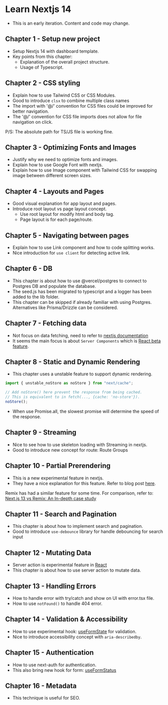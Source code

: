 # Learn Nextjs 14

- This is an early iteration. Content and code may change.

## Chapter 1 - Setup new project

- Setup Nextjs 14 with dashboard template.
- Key points from this chapter:
  - Explanation of the overall project structure.
  - Usage of Typescript.

## Chapter 2 - CSS styling

- Explain how to use Tailwind CSS or CSS Modules.
- Good to introduce `clsx` to combine multiple class names
- The import with '@/' convention for CSS files could be improved for better navigation.
- The '@/' convention for CSS file imports does not allow for file navigation on click.

P/S: The absolute path for TS/JS file is working fine.

## Chapter 3 - Optimizing Fonts and Images

- Justify why we need to optimize fonts and images.
- Explain how to use Google Font with nextjs.
- Explain how to use Image component with Tailwind CSS for swapping image between different screen sizes.

## Chapter 4 - Layouts and Pages

- Good visual explanation for app layout and pages.
- Introduce root layout vs page layout concept.
  - Use root layout for modify html and body tag.
  - Page layout is for each page/route.

## Chapter 5 - Navigating between pages

- Explain how to use Link component and how to code splitting works.
- Nice introduction for `use client` for detecting active link.

## Chapter 6 - DB

- This chapter is about how to use @vercel/postgres to connect to Postgres DB and populate the database.
- The seed.js has been migrated to typescript and a logger has been added to the lib folder.
- This chapter can be skipped if already familiar with using Postgres. Alternatives like Prisma/Drizzle can be considered.

## Chapter 7 - Fetching data

- Not focus on data fetching, need to refer to [nextjs documentation](https://nextjs.org/docs/app/building-your-application/data-fetching/fetching-caching-and-revalidating)
- It seems the main focus is about `Server Components` which is [React beta feature](https://react.dev/reference/react/use-server).

## Chapter 8 - Static and Dynamic Rendering

- This chapter uses a unstable feature to support dynamic rendering.

```typescript
import { unstable_noStore as noStore } from "next/cache";

// Add noStore() here prevent the response from being cached.
// This is equivalent to in fetch(..., {cache: 'no-store'}).
noStore();
```

- When use Promise.all, the slowest promise will determine the speed of the response.

## Chapter 9 - Streaming

- Nice to see how to use skeleton loading with Streaming in nextjs.
- Good to introduce new concept for route: Route Groups

## Chapter 10 - Partial Prerendering

- This is a new experimental feature in nextjs.
- They have a nice explanation for this feature. Refer to blog post [here](https://vercel.com/blog/partial-prerendering-with-next-js-creating-a-new-default-rendering-model).

Remix has had a similar feature for some time. For comparison, refer to: [Next.js 13 vs Remix: An In-depth case study](https://prateeksurana.me/blog/nextjs-13-vs-remix-an-in-depth-case-study/)

## Chapter 11 - Search and Pagination

- This chapter is about how to implement search and pagination.
- Good to introduce `use-debounce` library for handle debouncing for search input

## Chapter 12 - Mutating Data

- Server action is experimental feature in [React](https://react.dev/reference/react/use-server)
- This chapter is about how to use server action to mutate data.

## Chapter 13 - Handling Errors

- How to handle error with try/catch and show on UI with error.tsx file.
- How to use `notFound()` to handle 404 error.

## Chapter 14 - Validation & Accessibility

- How to use experimental hook: [useFormState](https://react.dev/reference/react-dom/hooks/useFormState#useformstate) for validation.
- Nice to introduce accessibility concept with `aria-describedby`.

## Chapter 15 - Authentication

- How to use next-auth for authentication.
- This also bring new hook for form: [useFormStatus](https://react.dev/reference/react-dom/hooks/useFormStatus)

## Chapter 16 - Metadata

- This technique is useful for SEO.
